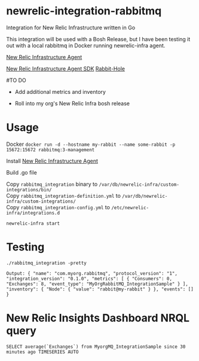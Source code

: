 # newrelic-integration-rabbitmq
Integration for New Relic Infrastructure written in Go

This integration will be used with a Bosh Release, but I have been testing it out with a local rabbitmq in Docker running newrelic-infra agent.




[New Relic Infrastructure Agent](https://docs.newrelic.com/docs/infrastructure/new-relic-infrastructure/installation/install-infrastructure-linux)

[New Relic Infrastructure Agent SDK](https://github.com/newrelic/infra-integrations-sdk)
[Rabbit-Hole](https://github.com/michaelklishin/rabbit-hole)


#TO DO

- Add additional metrics and inventory

- Roll into my org's New Relic Infra bosh release



# Usage

Docker
`docker run -d --hostname my-rabbit --name some-rabbit -p 15672:15672 rabbitmq:3-management`

Install [New Relic Infrastructure Agent](https://docs.newrelic.com/docs/infrastructure/new-relic-infrastructure/installation/install-infrastructure-linux)

Build .go file

Copy `rabbitmq_integration` binary to `/var/db/newrelic-infra/custom-integrations/bin/`
<br>
Copy `rabbitmq_integration-definition.yml` to `/var/db/newrelic-infra/custom-integrations/`
<br>
Copy `rabbitmq_integration-config.yml` to `/etc/newrelic-infra/integrations.d`

`newrelic-infra start`

# Testing

`./rabbitmq_integration -pretty`


`
Output:
{
        "name": "com.myorg.rabbitmq",
        "protocol_version": "1",
        "integration_version": "0.1.0",
        "metrics": [
                {
                        "Consumers": 0,
                        "Exchanges": 8,
                        "event_type": "MyOrgRabbitMQ_IntegrationSample"
                }
        ],
        "inventory": {
                "Node": {
                        "value": "rabbit@my-rabbit"
                }
        },
        "events": []
}
`

# New Relic Insights Dashboard NRQL query

```SELECT average(`Exchanges`) from MyorgMQ_IntegrationSample since 30 minutes ago TIMESERIES AUTO```


